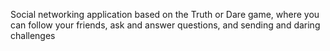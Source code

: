 Social networking application based on the Truth or Dare game, where you can follow your friends, ask and answer questions, and sending and daring challenges

